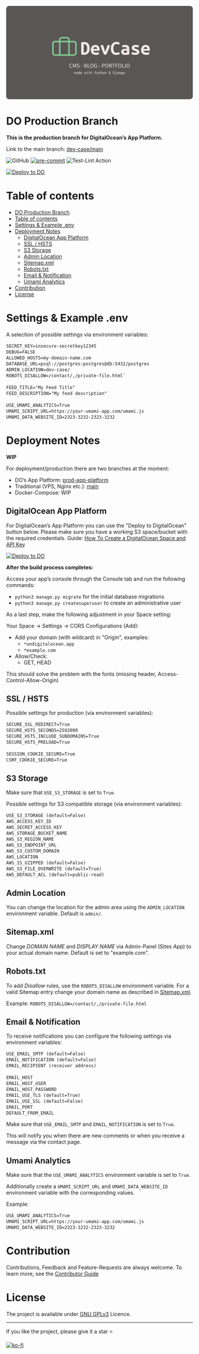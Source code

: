 
![alt text](README/logo-final.png?raw=true)

# DO Production Branch

**This is the production branch for DigitalOcean’s App Platform.**

Link to the main branch: [dev-case/main](https://github.com/rob32/dev-case/tree/main)

![GitHub](https://img.shields.io/github/license/rob32/dev-case)
[![pre-commit](https://img.shields.io/badge/pre--commit-enabled-brightgreen?logo=pre-commit&logoColor=white)](https://github.com/pre-commit/pre-commit)
![Test-Lint Action](https://github.com/rob32/dev-case/actions/workflows/test-lint.yml/badge.svg)


[![Deploy to DO](https://www.deploytodo.com/do-btn-blue.svg)](https://cloud.digitalocean.com/apps/new?repo=https://github.com/rob32/dev-case/tree/prod-app-platform)

# Table of contents

- [DO Production Branch](#do-production-branch)
- [Table of contents](#table-of-contents)
- [Settings & Example .env](#settings--example-env)
- [Deployment Notes](#deployment-notes)
  - [DigitalOcean App Platform](#digitalocean-app-platform)
  - [SSL / HSTS](#ssl--hsts)
  - [S3 Storage](#s3-storage)
  - [Admin Location](#admin-location)
  - [Sitemap.xml](#sitemapxml)
  - [Robots.txt](#robotstxt)
  - [Email & Notification](#email--notification)
  - [Umami Analytics](#umami-analytics)
- [Contribution](#contribution)
- [License](#license)

# Settings & Example .env

A selection of possible settings via environment variables:

```
SECRET_KEY=insecure-secretkey12345
DEBUG=FALSE
ALLOWED_HOSTS=my-domain-name.com
DATABASE_URL=psql://postgres:postgres@db:5432/postgres
ADMIN_LOCATION=dev-case/
ROBOTS_DISALLOW=/contact/,/private-file.html`

FEED_TITLE="My Feed Title"
FEED_DESCRIPTION="My feed description"

USE_UMAMI_ANALYTICS=True
UMAMI_SCRIPT_URL=https://your-umami-app.com/umami.js
UMAMI_DATA_WEBSITE_ID=2323-3232-2323-3232
```

# Deployment Notes

**WIP**

For deployment/production there are two branches at the moment:

 - DO’s App Platform: [prod-app-platform](https://github.com/rob32/dev-case/tree/prod-app-platform)
 - Traditional (VPS, Nginx etc.): [main](https://github.com/rob32/dev-case/tree/main)
 - Docker-Compose: WIP

 ## DigitalOcean App Platform

 For DigitalOcean’s App Platform you can use the "Deploy to DigitalOcean" button below. Please make sure you have a working S3 space/bucket with the required credentials. Guide: [How To Create a DigitalOcean Space and API Key](https://www.digitalocean.com/community/tutorials/how-to-create-a-digitalocean-space-and-api-key)

 [![Deploy to DO](https://www.deploytodo.com/do-btn-blue.svg)](https://cloud.digitalocean.com/apps/new?repo=https://github.com/rob32/dev-case/tree/prod-app-platform)

 **After the build process completes:**

 Access your app’s console through the Console tab and run the following commands:

- `python3 manage.py migrate` for the initial database migrations
- `python3 manage.py createsuperuser` to create an administrative user

As a last step, make the following adjustment in your Space setting:

Your Space -> Settings -> CORS Configurations (Add):

- Add your domain (with wildcard) in "Origin", examples:
  - `*ondigitalocean.app`
  - `*example.com`
- Allow/Check:
  - GET, HEAD

This should solve the problem with the fonts (missing header, Access-Control-Allow-Origin)

## SSL / HSTS

Possible settings for production (via environment variables):

```
SECURE_SSL_REDIRECT=True
SECURE_HSTS_SECONDS=2592000
SECURE_HSTS_INCLUDE_SUBDOMAINS=True
SECURE_HSTS_PRELOAD=True

SESSION_COOKIE_SECURE=True
CSRF_COOKIE_SECURE=True
```

## S3 Storage

Make sure that `USE_S3_STORAGE` is set to `True`.

Possible settings for S3 compatible storage (via environment variables):

```
USE_S3_STORAGE (default=False)
AWS_ACCESS_KEY_ID
AWS_SECRET_ACCESS_KEY
AWS_STORAGE_BUCKET_NAME
AWS_S3_REGION_NAME
AWS_S3_ENDPOINT_URL
AWS_S3_CUSTOM_DOMAIN
AWS_LOCATION
AWS_IS_GZIPPED (default=False)
AWS_S3_FILE_OVERWRITE (default=True)
AWS_DEFAULT_ACL (default=public-read)
```

## Admin Location

You can change the location for the admin area using the `ADMIN_LOCATION` environment variable. Default is `admin/`.

## Sitemap.xml

Change *DOMAIN NAME* and *DISPLAY NAME* via Admin-Panel (Sites App) to your actual domain name. Default is set to "example.com".

## Robots.txt

To add *Disallow* rules, use the `ROBOTS_DISALLOW` environment variable. For a valid Sitemap entry change your domain name as described in [Sitemap.xml](#sitemapxml).

Example: `ROBOTS_DISALLOW=/contact/,/private-file.html`

## Email & Notification

To receive notifications you can configure the following settings via environment variables:

```
USE_EMAIL_SMTP (default=False)
EMAIL_NOTIFICATION (default=False)
EMAIL_RECIPIENT (receiver address)

EMAIL_HOST
EMAIL_HOST_USER
EMAIL_HOST_PASSWORD
EMAIL_USE_TLS (default=True)
EMAIL_USE_SSL (default=False)
EMAIL_PORT
DEFAULT_FROM_EMAIL
```

Make sure that `USE_EMAIL_SMTP` and `EMAIL_NOTIFICATION` is set to `True`.

This will notify you when there are new comments or when you receive a message via the contact page.

## Umami Analytics

Make sure that the `USE_UMAMI_ANALYTICS` environment variable is set to `True`.

Additionally create a `UMAMI_SCRIPT_URL` and `UMAMI_DATA_WEBSITE_ID` environment variable with the corresponding values.

Example:

```
USE_UMAMI_ANALYTICS=True
UMAMI_SCRIPT_URL=https://your-umami-app.com/umami.js
UMAMI_DATA_WEBSITE_ID=2323-3232-2323-3232
```

# Contribution

Contributions, Feedback and Feature-Requests are always welcome. To learn more, see the [Contributor Guide](https://github.com/rob32/dev-case/blob/main/CONTRIBUTING.md)

# License

The project is available under [GNU GPLv3](https://github.com/rob32/dev-case/blob/main/LICENSE.md) Licence.

---

If you like the project, please give it a star ⭐

[![ko-fi](https://ko-fi.com/img/githubbutton_sm.svg)](https://ko-fi.com/X8X8EPTCI)
